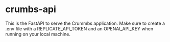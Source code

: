 # crumbs-api

This is the FastAPI to serve the Crummbs application. Make sure to create a .env file with a REPLICATE_API_TOKEN and an OPENAI_API_KEY when running on your local machine.
